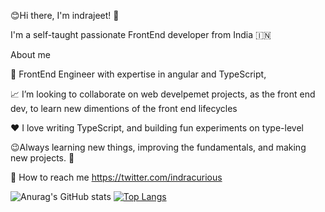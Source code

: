 

😊Hi there, I'm indrajeet! 👋<br>

I'm a self-taught passionate FrontEnd developer from India 🇮🇳

About me

💼 FrontEnd Engineer with expertise in angular and TypeScript,

📈 I’m looking to collaborate on web develpemet projects, as the front end dev, to learn new dimentions of the front end lifecycles

❤️ I love writing TypeScript, and building fun experiments on type-level

😉Always learning new things, improving the fundamentals, and making new projects. 🚀

💬 How to reach me https://twitter.com/indracurious

![Anurag's GitHub stats](https://github-readme-stats.vercel.app/api?username=indrajeetgiram&show_icons=true)
[![Top Langs](https://github-readme-stats.vercel.app/api/top-langs/?username=indrajeetgiram&layout=box)](https://github.com/anuraghazra/github-readme-stats)
